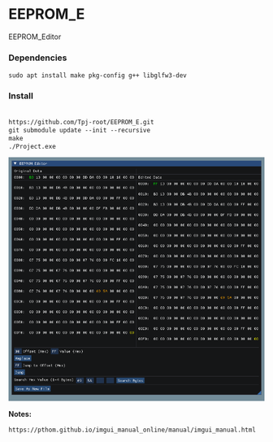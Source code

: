 # EEPROM_E
EEPROM_Editor






### Dependencies

```
sudo apt install make pkg-config g++ libglfw3-dev
```


### Install


```

https://github.com/Tpj-root/EEPROM_E.git
git submodule update --init --recursive
make
./Project.exe
```





![Screenshot](img/view.png)



















**Notes:**

```
https://pthom.github.io/imgui_manual_online/manual/imgui_manual.html
```

